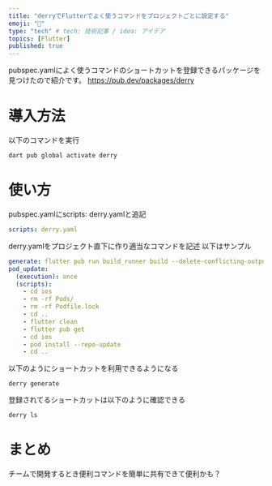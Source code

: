 ```yaml
---
title: "derryでFlutterでよく使うコマンドをプロジェクトごとに設定する"
emoji: "🐙"
type: "tech" # tech: 技術記事 / idea: アイデア
topics: [Flutter]
published: true
---
```


pubspec.yamlによく使うコマンドのショートカットを登録できるパッケージを見つけたので紹介です。
https://pub.dev/packages/derry
# 導入方法
以下のコマンドを実行
```
dart pub global activate derry
```

# 使い方
pubspec.yamlにscripts: derry.yamlと追記
```yaml:pubspec.yaml
scripts: derry.yaml
```
derry.yamlをプロジェクト直下に作り適当なコマンドを記述
以下はサンプル
```yaml:derrt.yaml
generate: flutter pub run build_runner build --delete-conflicting-outputs
pod_update: 
  (execution): once
  (scripts):
    - cd ios
    - rm -rf Pods/
    - rm -rf Podfile.lock
    - cd ..
    - flutter clean
    - flutter pub get
    - cd ios
    - pod install --repo-update
    - cd ..
```

以下のようにショートカットを利用できるようになる
```
derry generate
```

登録されてるショートカットは以下のように確認できる
```
derry ls
```

# まとめ
チームで開発するとき便利コマンドを簡単に共有できて便利かも？